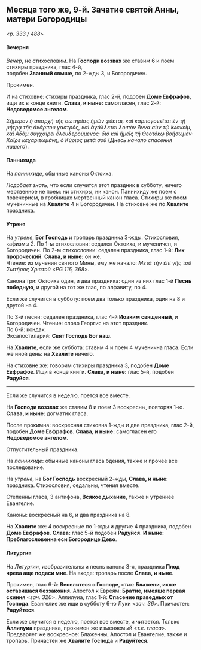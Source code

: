 
## Месяца того же, 9-й. Зачатие святой Анны, матери Богородицы  

<*p. 333 / 488*>

#### Вечерня

*Вечер*, не стихословим. На **Господи воззвах** же ставим 6 и поем стихиры праздника, глас 4-й,  
подобен **Званный свыше**, по 2-жды 3, и Богородичен.  

Прокимен. 

И на стиховне: стихиры праздника, глас 2-й, подобен **Доме Евфрафов**, ищи их в конце книги. 
**Слава, и ныне:** самогласен, глас 2-й: **Недоведомое ангелом**. 

*Σήμερον ἡ ἀπαρχὴ τῆς σωτηρίας ἡμῶν φύεται, καὶ καρπογονεῖται ἐν τῇ μήτρᾳ τῆς ἀκάρπου γαστρός, καὶ 
ἀγάλλεται λοιπὸν ̓́Αννα σὺν τῷ ̓Ιωακείμ, καὶ ̓Αδὰμ συγχαίρει ἐλευϑερούμενος· διὸ καὶ ἡμεῖς τῇ 
Θεοτόκῳ βοήσωμεν· Χαῖρε κεχαριτωμένη, ὁ Κύριος μετὰ σοῦ* (*Днесь начало спасения нашего*).

#### Паннихида

На *паннихиде*, обычные каноны Октоиха. 

*Подобает знать*, что если случится этот праздник в субботу, ничего мертвенное не поем: ни стихиры, 
ни канон. Паннихиду же поем с повечерием, в гробницах мертвенный канон гласа. Стихиры же поем 
мученичные на **Хвалите** 4 и Богородичен. На стиховне же по **Хвалите** праздника. 

#### Утреня

На *утрене*, **Бог Господь** и тропарь праздника 3-жды. Стихословия, кафизмы 2. 
По 1-м стихословии: седален Октоиха, и мученичен, и Богородичен. 
По 2-м стихословии: седален праздника, глас 1-й: **Лик пророческий**. **Слава, и ныне:** он же.  
Чтение: из мучения святого Мины, ему же начало: *Μετὰ τὴν ἐπὶ γῆς τοῦ Σωτῆρος Χριστοῦ* <*PG 116, 368*>.    

Канона три: Октоиха один, и два праздника: один из них глас 1-й **Песнь победную**, и другой на тот же 
глас, по алфавиту, по 4.

Если же случится в субботу: поем два только праздника, один на 8 и другой на 4.

По 3-й песни: седален праздника, глас 4-й **Иоаким священный**, и Богородичен. Чтение: слово Георгия 
на этот праздник.  
По 6-й: кондак.  
Эксапостиларий: **Свят Господь Бог наш**. 

На **Хвалите**, если же суббота: ставим 4 и поем 4 мученична гласа. 
Если же иной день: на **Хвалите** ничего. 

На стиховне же: говорим стихиры праздника 3, подобен **Доме Евфрафов**. Ищи в конце книги. 
**Слава, и ныне:** глас 5-й, подобен **Радуйся**.   

--- 

Если же случится в неделю, поется все вместе. 

На **Господи воззвах** же ставим 8 и поем 3 воскресны, повторяя 1-ю. **Слава, и ныне:** догматик гласа. 

После прокимна: воскресная стиховна 1-жды и две праздника, глас 2-й, подобен **Доме Евфрафов**. 
**Слава, и ныне:** самогласен его **Недоведомое ангелом**. 

Отпустительный праздника.  

На *паннихиде*: обычные каноны гласа бдения, также и прочее все последование. 

На *утрене*, на **Бог Господь** воскресный 2-жды, **Слава, и ныне:** праздника. 
Стихословия, седальны, чтения вместе. 

Степенны гласа, 3 антифона, **Всякое дыхание**, также и утреннее Евангелие. 

Каноны: воскресный на 6, и два праздника на 8. 

На **Хвалите** же: 4 воскресные по 1-жды и другие 4 праздника, подобен **Доме Евфрафов**. 
**Слава:** глас 5-й подобен **Радуйся**. **И ныне: Преблагословенна еси Богородице Дево**.  

#### Литургия

На *Литургии*, изобразительны и песнь канона 3-я, праздника **Плод чрева аще подаси мне**. 
На входе: тропарь после **Слава, и ныне**.  

Прокимен, глас 6-й: **Веселитеся о Господе**, стих: **Блажени, ихже оставишася беззакония**. 
Апостол к Евреям: **Братие, имеяше первая скиния** <*зач. 320*>.
Аллилуиа, глас 1-й: **Спасение праведных от Господа**. 
Евангелие же ищи в субботу 6-ю Луки <*зач. 36*>. 
Причастен: **Радуйтеся**. 

Если же случится в неделю, поется все вместе, и читается. Только **Аллилуиа** праздника, 
прокимен же изменяемый <*т.е. гласа*>. Предваряет же воскресное: Блаженны, Апостол и Евангелие, 
также и тропарь. Причастен же **Хвалите Господа** и **Радуйтеся**. 
